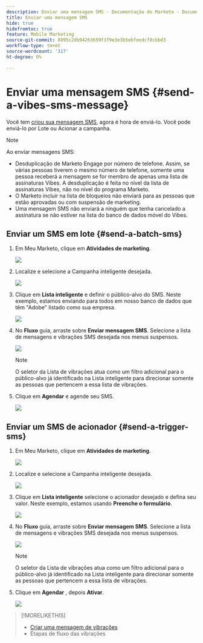 ```yaml
---
description: Enviar uma mensagem SMS - Documentação do Marketo - Documentação do produto
title: Enviar uma mensagem SMS
hide: true
hidefromtoc: true
feature: Mobile Marketing
source-git-commit: 8895c2db94263659f3f9e3e3b5ebfeedcf8cbbd3
workflow-type: tm+mt
source-wordcount: '317'
ht-degree: 0%

---
```


# Enviar uma mensagem SMS {#send-a-vibes-sms-message}

Você tem [criou sua mensagem SMS](/help/marketo/product-docs/mobile-marketing/vibes-sms-messages/create-an-sms-message.md), agora é hora de enviá-lo. Você pode enviá-lo por Lote ou Acionar a campanha.

>[!NOTE]
>
>Ao enviar mensagens SMS:
>
>* Desduplicação de Marketo Engage por número de telefone. Assim, se várias pessoas tiverem o mesmo número de telefone, somente uma pessoa receberá a mensagem se for membro de apenas uma lista de assinaturas Vibes. A desduplicação é feita no nível da lista de assinaturas Vibes, não no nível do programa Marketo.
>* O Marketo incluir na lista de bloqueios não enviará para as pessoas que estão aprovadas ou com suspensão de marketing.
>* Uma mensagem SMS não enviará a ninguém que tenha cancelado a assinatura se não estiver na lista do banco de dados móvel do Vibes.

## Enviar um SMS em lote {#send-a-batch-sms}

1. Em Meu Marketo, clique em **Atividades de marketing**.

   ![](assets/send-an-sms-message-1.png)

1. Localize e selecione a Campanha inteligente desejada.

   ![](assets/send-an-sms-message-2.png)

1. Clique em **Lista inteligente** e definir o público-alvo do SMS. Neste exemplo, estamos enviando para todos em nosso banco de dados que têm &quot;Adobe&quot; listado como sua empresa.

   ![](assets/send-an-sms-message-3.png)

1. No **Fluxo** guia, arraste sobre **Enviar mensagem SMS**. Selecione a lista de mensagens e vibrações SMS desejada nos menus suspensos.

   ![](assets/send-an-sms-message-4.png)

   >[!NOTE]
   >
   >O seletor da Lista de vibrações atua como um filtro adicional para o público-alvo já identificado na Lista inteligente para direcionar somente as pessoas que pertencem a essa lista de vibrações.

1. Clique em **Agendar** e agende seu SMS.

   ![](assets/send-an-sms-message-5.png)

## Enviar um SMS de acionador {#send-a-trigger-sms}

1. Em Meu Marketo, clique em **Atividades de marketing**.

   ![](assets/send-an-sms-message-6.png)

1. Localize e selecione a Campanha inteligente desejada.

   ![](assets/send-an-sms-message-7.png)

1. Clique em **Lista inteligente** selecione o acionador desejado e defina seu valor. Neste exemplo, estamos usando **Preenche o formulário**.

   ![](assets/send-an-sms-message-8.png)

1. No **Fluxo** guia, arraste sobre **Enviar mensagem SMS**. Selecione a lista de mensagens e vibrações SMS desejada nos menus suspensos.

   ![](assets/send-an-sms-message-9.png)

   >[!NOTE]
   >
   >O seletor da Lista de vibrações atua como um filtro adicional para o público-alvo já identificado na Lista inteligente para direcionar somente as pessoas que pertencem a essa lista de vibrações.

1. Clique em **Agendar** , depois **Ativar**.

   ![](assets/send-an-sms-message-10.png)

>[!MORELIKETHIS]
>
>* [Criar uma mensagem de vibrações](/help/marketo/product-docs/mobile-marketing/vibes-sms-messages/create-a-vibes-sms-message.md)
>* Etapas de fluxo das vibrações

